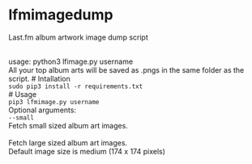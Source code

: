 # lfmimagedump
Last.fm album artwork image dump script

<br>
usage: python3 lfimage.py username
<br>
All your top album arts will be saved as .pngs in the same folder as the script.
# Intallation
<br>
<code>sudo pip3 install -r requirements.txt</code>
<br>
# Usage
<br>
<code>pip3 lfmimage.py username</code>
<br>
Optional arguments: 
<br>
<code>--small</code>
<br>
Fetch small sized album art images.
<br>
<code--large</code>
<br>
Fetch large sized album art images.
<br>
Default image size is medium (174 x 174 pixels)
